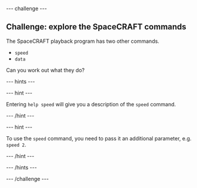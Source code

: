 --- challenge ---

## Challenge: explore the SpaceCRAFT commands

The SpaceCRAFT playback program has two other commands.

- `speed`
- `data`

Can you work out what they do?

--- hints ---

--- hint ---

Entering `help speed` will give you a description of the `speed` command.

--- /hint ---

--- hint ---

To use the `speed` command, you need to pass it an additional parameter, e.g. `speed 2`.

--- /hint ---

--- /hints ---

--- /challenge ---
